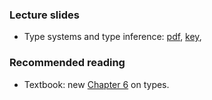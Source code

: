 ### Lecture slides

* Type systems and type inference: [pdf](slides/types.pdf), [key](slides/types.key),

### Recommended reading

- Textbook: new [Chapter 6](readings/types.pdf) on types.

